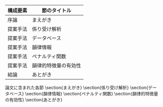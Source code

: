 構成要素 | 節のタイトル
 --- | --- 
序論 | まえがき
提案手法 | 係り受け解析
提案手法 | データベース
提案手法 | 韻律情報
提案手法 | ペナルティ関数
提案手法 | 韻律的特徴量の有効性
結論 | あとがき

論文に含まれた各節
\section{まえがき}
\section{係り受け解析}
\section{データベース}
\section{韻律情報}
\section{ペナルティ関数}
\section{韻律的特徴量の有効性}
\section{あとがき}
